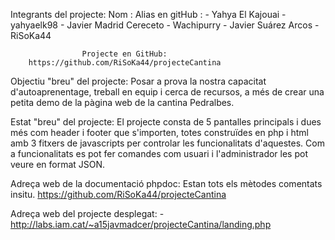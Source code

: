 Integrants del projecte:
        Nom :                       Alias en gitHub :
    - Yahya El Kajouai              - yahyaelk98
    - Javier Madrid Cereceto        - Wachipurry
    - Javier Suárez Arcos           - RiSoKa44

                    Projecte en GitHub:
        https://github.com/RiSoKa44/projecteCantina 
        
Objectiu "breu" del projecte:
Posar a prova la nostra capacitat d'autoaprenentage, treball en equip i cerca de recursos, a més 
de crear una petita demo de la pàgina web de la cantina Pedralbes.

Estat "breu" del projecte:
El projecte consta de 5 pantalles principals i dues més com header i footer que s'importen,
totes construïdes en php i html amb 3 fitxers de javascripts per controlar les funcionalitats
d'aquestes.
Com a funcionalitats es pot fer comandes com usuari i l'administrador les pot veure en format 
JSON.

Adreça web de la documentació phpdoc:
Estan tots els mètodes comentats insitu.
https://github.com/RiSoKa44/projecteCantina 

Adreça web del projecte desplegat: 
    - http://labs.iam.cat/~a15javmadcer/projecteCantina/landing.php

